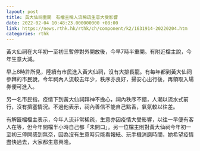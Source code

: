 ```yaml
---
layout: post
title: 黃大仙祠重開　有檔主稱人流稀疏生意大受影響
date: 2022-02-04 10:48:23.000000000 +08:00
link: https://news.rthk.hk/rthk/ch/component/k2/1631914-20220204.htm
categories: rthk
---
```


黃大仙祠在大年初一至初三暫停對外開放後，今早7時半重開。有附近檔主說，今年生意大減。

早上8時許所見，陸續有市民進入黃大仙祠，沒有大排長龍。有每年都到黃大仙祠參拜的市民說，今年祠內人流較去年少，秩序亦良好，掃安心出行後，再領取入場券便可進入。

另一名市民指，疫情下到黃大仙祠拜神不擔心，祠內秩序不錯，人潮以流水式前行，沒有擠塞情況。不過他表示，祠內善信不能自己點香，氣氛較以往差。

有解籤檔檔主表示，今年人流非常稀疏，生意亦因疫情大受影響，以往一早便有客人在等，但今年開檔半小時自己都「未開口」。另一位檔主則對黃大仙祠今年初一至初三停開感到無奈，因為沒有生意時只能看報紙、玩手機消磨時間，她希望疫情盡快過去，大家都生意興隆。
